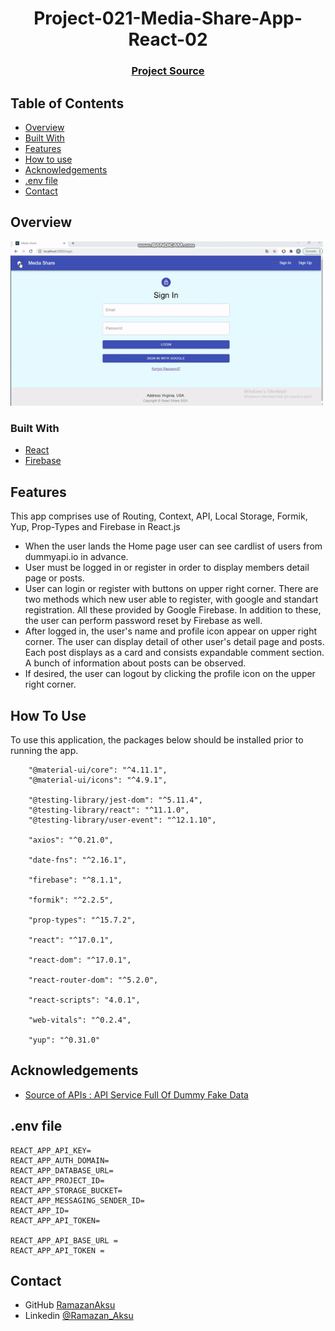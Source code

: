 <h1 align="center">Project-021-Media-Share-App-React-02</h1>


<div align="center">
  <h3>
    <a href="https://github.com/raymondaksu/Project-021-Media-Share-App-React-02.git">
      Project Source
    </a>
 
  </h3>
</div>

<!-- TABLE OF CONTENTS -->

## Table of Contents

- [Overview](#overview)
- [Built With](#built-with)
- [Features](#features)
- [How to use](#how-to-use)
- [Acknowledgements](#acknowledgements)
- [.env file](#.env-file)
- [Contact](#contact)

<!-- OVERVIEW -->

## Overview

<img src="mediaShare.gif" width="500">

### Built With

<!-- This section should list any major frameworks that you built your project using. Here are a few examples.-->

- [React](https://reactjs.org/)
- [Firebase](https://firebase.google.com/?hl=en)


## Features

This app comprises use of Routing, Context, API, Local Storage, Formik, Yup, Prop-Types and Firebase in React.js

- When the user lands the Home page user can see cardlist of users from dummyapi.io in advance.
- User must be logged in or register in order to display members detail page or posts.
- User can login or register with buttons on upper right corner. There are two methods which new user able to register, with google and standart registration. All these provided by Google Firebase. In addition to these, the user can perform password reset by Firebase as well. 
- After logged in, the user's name and profile icon appear on upper right corner. The user can display detail of other user's detail page and posts. Each post displays as a card and consists expandable comment section. A bunch of information about posts can be observed.
- If desired, the user can logout by clicking the profile icon on the upper right corner.

## How To Use

To use this application, the packages below should be installed prior to running the app. 

```
    "@material-ui/core": "^4.11.1",
    "@material-ui/icons": "^4.9.1",
    
    "@testing-library/jest-dom": "^5.11.4",
    "@testing-library/react": "^11.1.0",
    "@testing-library/user-event": "^12.1.10",
    
    "axios": "^0.21.0",
    
    "date-fns": "^2.16.1",
    
    "firebase": "^8.1.1",
    
    "formik": "^2.2.5",
    
    "prop-types": "^15.7.2",
    
    "react": "^17.0.1",
    
    "react-dom": "^17.0.1",
    
    "react-router-dom": "^5.2.0",
    
    "react-scripts": "4.0.1",
    
    "web-vitals": "^0.2.4",
    
    "yup": "^0.31.0"

```

## Acknowledgements

<!-- This section should list any articles or add-ons/plugins that helps you to complete the project. This is optional but it will help you in the future. For exmpale -->

- [Source of APIs : API Service Full Of Dummy Fake Data](https://dummyapi.io/)

## .env file

```
REACT_APP_API_KEY=
REACT_APP_AUTH_DOMAIN=
REACT_APP_DATABASE_URL=
REACT_APP_PROJECT_ID=
REACT_APP_STORAGE_BUCKET=
REACT_APP_MESSAGING_SENDER_ID=
REACT_APP_ID=
REACT_APP_API_TOKEN=

REACT_APP_API_BASE_URL =
REACT_APP_API_TOKEN =
```
## Contact

- GitHub [RamazanAksu](https://github.com/raymondaksu)
- Linkedin [@Ramazan_Aksu](https://www.linkedin.com/in/ramazan-aksu-825b171b7/)
